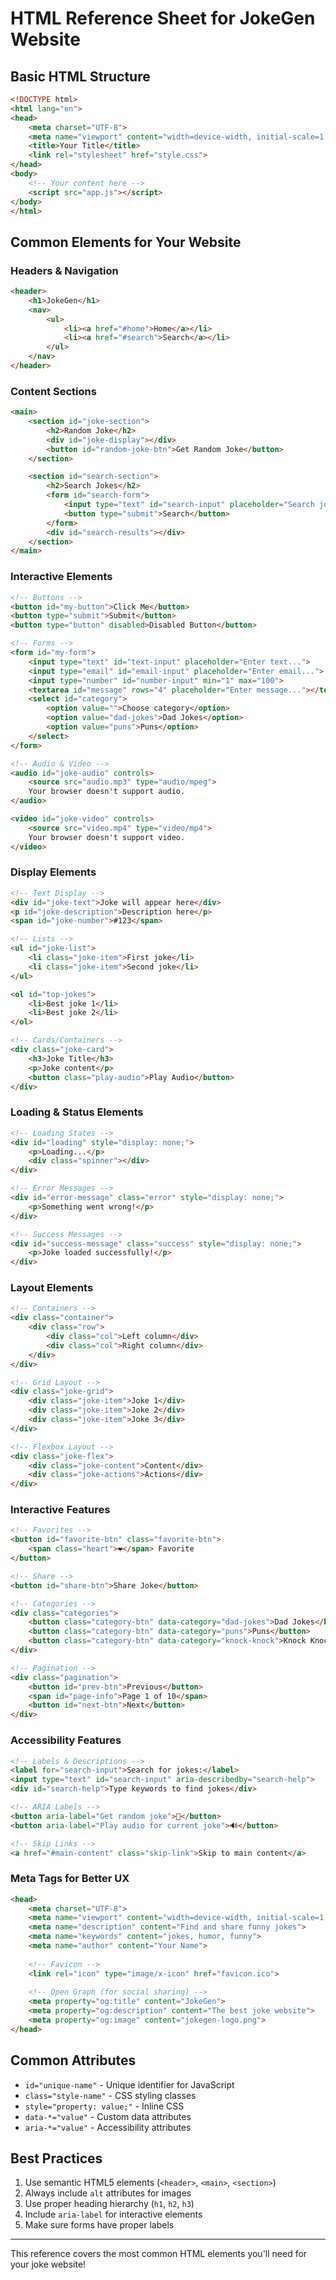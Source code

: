 # HTML Reference Sheet for JokeGen Website

## **Basic HTML Structure**
```html
<!DOCTYPE html>
<html lang="en">
<head>
    <meta charset="UTF-8">
    <meta name="viewport" content="width=device-width, initial-scale=1.0">
    <title>Your Title</title>
    <link rel="stylesheet" href="style.css">
</head>
<body>
    <!-- Your content here -->
    <script src="app.js"></script>
</body>
</html>
```

## **Common Elements for Your Website**

### **Headers & Navigation**
```html
<header>
    <h1>JokeGen</h1>
    <nav>
        <ul>
            <li><a href="#home">Home</a></li>
            <li><a href="#search">Search</a></li>
        </ul>
    </nav>
</header>
```

### **Content Sections**
```html
<main>
    <section id="joke-section">
        <h2>Random Joke</h2>
        <div id="joke-display"></div>
        <button id="random-joke-btn">Get Random Joke</button>
    </section>

    <section id="search-section">
        <h2>Search Jokes</h2>
        <form id="search-form">
            <input type="text" id="search-input" placeholder="Search jokes...">
            <button type="submit">Search</button>
        </form>
        <div id="search-results"></div>
    </section>
</main>
```

### **Interactive Elements**
```html
<!-- Buttons -->
<button id="my-button">Click Me</button>
<button type="submit">Submit</button>
<button type="button" disabled>Disabled Button</button>

<!-- Forms -->
<form id="my-form">
    <input type="text" id="text-input" placeholder="Enter text...">
    <input type="email" id="email-input" placeholder="Enter email...">
    <input type="number" id="number-input" min="1" max="100">
    <textarea id="message" rows="4" placeholder="Enter message..."></textarea>
    <select id="category">
        <option value="">Choose category</option>
        <option value="dad-jokes">Dad Jokes</option>
        <option value="puns">Puns</option>
    </select>
</form>

<!-- Audio & Video -->
<audio id="joke-audio" controls>
    <source src="audio.mp3" type="audio/mpeg">
    Your browser doesn't support audio.
</audio>

<video id="joke-video" controls>
    <source src="video.mp4" type="video/mp4">
    Your browser doesn't support video.
</video>
```

### **Display Elements**
```html
<!-- Text Display -->
<div id="joke-text">Joke will appear here</div>
<p id="joke-description">Description here</p>
<span id="joke-number">#123</span>

<!-- Lists -->
<ul id="joke-list">
    <li class="joke-item">First joke</li>
    <li class="joke-item">Second joke</li>
</ul>

<ol id="top-jokes">
    <li>Best joke 1</li>
    <li>Best joke 2</li>
</ol>

<!-- Cards/Containers -->
<div class="joke-card">
    <h3>Joke Title</h3>
    <p>Joke content</p>
    <button class="play-audio">Play Audio</button>
</div>
```

### **Loading & Status Elements**
```html
<!-- Loading States -->
<div id="loading" style="display: none;">
    <p>Loading...</p>
    <div class="spinner"></div>
</div>

<!-- Error Messages -->
<div id="error-message" class="error" style="display: none;">
    <p>Something went wrong!</p>
</div>

<!-- Success Messages -->
<div id="success-message" class="success" style="display: none;">
    <p>Joke loaded successfully!</p>
</div>
```

### **Layout Elements**
```html
<!-- Containers -->
<div class="container">
    <div class="row">
        <div class="col">Left column</div>
        <div class="col">Right column</div>
    </div>
</div>

<!-- Grid Layout -->
<div class="joke-grid">
    <div class="joke-item">Joke 1</div>
    <div class="joke-item">Joke 2</div>
    <div class="joke-item">Joke 3</div>
</div>

<!-- Flexbox Layout -->
<div class="joke-flex">
    <div class="joke-content">Content</div>
    <div class="joke-actions">Actions</div>
</div>
```

### **Interactive Features**
```html
<!-- Favorites -->
<button id="favorite-btn" class="favorite-btn">
    <span class="heart">❤️</span> Favorite
</button>

<!-- Share -->
<button id="share-btn">Share Joke</button>

<!-- Categories -->
<div class="categories">
    <button class="category-btn" data-category="dad-jokes">Dad Jokes</button>
    <button class="category-btn" data-category="puns">Puns</button>
    <button class="category-btn" data-category="knock-knock">Knock Knock</button>
</div>

<!-- Pagination -->
<div class="pagination">
    <button id="prev-btn">Previous</button>
    <span id="page-info">Page 1 of 10</span>
    <button id="next-btn">Next</button>
</div>
```

### **Accessibility Features**
```html
<!-- Labels & Descriptions -->
<label for="search-input">Search for jokes:</label>
<input type="text" id="search-input" aria-describedby="search-help">
<div id="search-help">Type keywords to find jokes</div>

<!-- ARIA Labels -->
<button aria-label="Get random joke">🎲</button>
<button aria-label="Play audio for current joke">🔊</button>

<!-- Skip Links -->
<a href="#main-content" class="skip-link">Skip to main content</a>
```

### **Meta Tags for Better UX**
```html
<head>
    <meta charset="UTF-8">
    <meta name="viewport" content="width=device-width, initial-scale=1.0">
    <meta name="description" content="Find and share funny jokes">
    <meta name="keywords" content="jokes, humor, funny">
    <meta name="author" content="Your Name">
    
    <!-- Favicon -->
    <link rel="icon" type="image/x-icon" href="favicon.ico">
    
    <!-- Open Graph (for social sharing) -->
    <meta property="og:title" content="JokeGen">
    <meta property="og:description" content="The best joke website">
    <meta property="og:image" content="jokegen-logo.png">
</head>
```

## **Common Attributes**
- `id="unique-name"` - Unique identifier for JavaScript
- `class="style-name"` - CSS styling classes
- `style="property: value;"` - Inline CSS
- `data-*="value"` - Custom data attributes
- `aria-*="value"` - Accessibility attributes

## **Best Practices**
1. Use semantic HTML5 elements (`<header>`, `<main>`, `<section>`)
2. Always include `alt` attributes for images
3. Use proper heading hierarchy (`h1`, `h2`, `h3`)
4. Include `aria-label` for interactive elements
5. Make sure forms have proper labels

---
This reference covers the most common HTML elements you'll need for your joke website! 